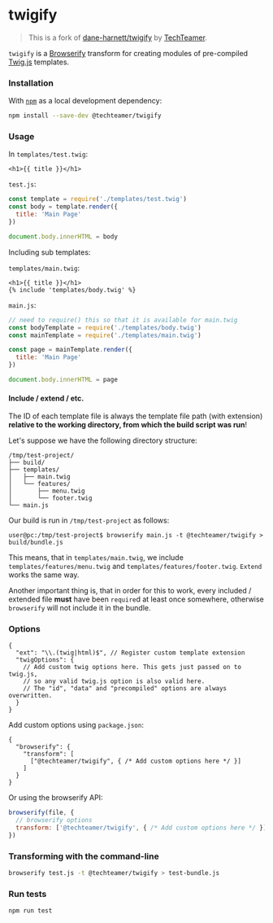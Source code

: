 twigify
=======

> This is a fork of [dane-harnett/twigify](https://github.com/dane-harnett/twigify) by [TechTeamer](https://techteamer.com).

`twigify` is a [Browserify](https://github.com/substack/node-browserify) transform for creating modules of pre-compiled [Twig.js](https://github.com/justjohn/twig.js) templates.

### Installation
With [`npm`](http://npmjs.org/) as a local development dependency:

```bash
npm install --save-dev @techteamer/twigify
```

### Usage

In `templates/test.twig`:
```html+twig
<h1>{{ title }}</h1>
```

`test.js`:
```js
const template = require('./templates/test.twig')
const body = template.render({
  title: 'Main Page'
})

document.body.innerHTML = body
```

Including sub templates:

`templates/main.twig`:
```twig
<h1>{{ title }}</h1>
{% include 'templates/body.twig' %}
```

`main.js`:
```js
// need to require() this so that it is available for main.twig
const bodyTemplate = require('./templates/body.twig')
const mainTemplate = require('./templates/main.twig')

const page = mainTemplate.render({
  title: 'Main Page'
})

document.body.innerHTML = page
```

#### Include / extend / etc.

The ID of each template file is always the template file path (with extension) **relative to the working directory, from which the build script was run**!

Let's suppose we have the following directory structure:

    /tmp/test-project/
    ├── build/
    ├── templates/
    │   ├── main.twig
    │   └── features/
    │       ├── menu.twig
    │       └── footer.twig
    └── main.js

Our build is run in `/tmp/test-project` as follows:

    user@pc:/tmp/test-project$ browserify main.js -t @techteamer/twigify > build/bundle.js

This means, that in `templates/main.twig`, we include `templates/features/menu.twig` and `templates/features/footer.twig`. `Extend` works the same way.

Another important thing is, that in order for this to work, every included / extended file **must** have been `require`d at least once somewhere, otherwise `browserify` will not include it in the bundle.

### Options

```json5
{
  "ext": "\\.(twig|html)$", // Register custom template extension
  "twigOptions": {
    // Add custom twig options here. This gets just passed on to twig.js,
    // so any valid twig.js option is also valid here.
    // The "id", "data" and "precompiled" options are always overwritten.
  }
}
```

Add custom options using `package.json`:

```json5
{
  "browserify": {
    "transform": [
      ["@techteamer/twigify", { /* Add custom options here */ }]    
    ]  
  }
}
```

Or using the browserify API:

```javascript
browserify(file, {
  // browserify options
  transform: ['@techteamer/twigify', { /* Add custom options here */ }]
})
```

### Transforming with the command-line

```bash
browserify test.js -t @techteamer/twigify > test-bundle.js
```

### Run tests

```bash
npm run test
```

